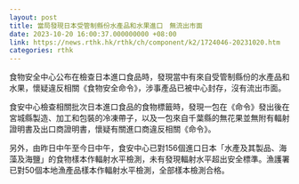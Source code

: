 ```yaml
---
layout: post
title: 當局發現日本受管制縣份水產品和水果進口　無流出市面
date: 2023-10-20 16:00:37.000000000 +08:00
link: https://news.rthk.hk/rthk/ch/component/k2/1724046-20231020.htm
categories: rthk
---
```


食物安全中心公布在檢查日本進口食品時，發現當中有來自受管制縣份的水產品和水果，懷疑違反相關《食物安全命令》，涉事產品已被中心封存，沒有流出市面。

食安中心檢查相關批次日本進口食品的食物標籤時，發現一包在《命令》發出後在宮城縣製造、加工和包裝的冷凍帶子，以及一包來自千葉縣的無花果並無附有輻射證明書及出口商證明書，懷疑有關進口商違反相關《命令》。

另外，由昨日中午至今日中午，食安中心已對156個進口日本「水產及其製品、海藻及海鹽」的食物樣本作輻射水平檢測，未有發現輻射水平超出安全標準。漁護署已對50個本地漁產品樣本作輻射水平檢測，全部樣本檢測合格。

